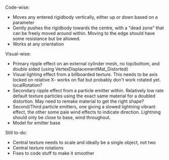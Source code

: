 Code-wise:
- Moves any entered rigidbody vertically, either up or down based on a parameter
- Gently pushes the rigidbody towards the centre, with a "dead zone" that can be freely moved around within. Moving to the edge should have some resistance but be allowed.
- Works at any orientation

Visual-wise:
- Primary ripple effect on an external cylinder mesh, no top/bottom, and double sided (using VertexDisplacementMat_Distorted)
- Visual lighting effect from a billboarded texture. This needs to be axis locked on relative X- works on flat but probably don't work rotated yet. localRotation?
- Secondary ripple effect from a particle emitter within. Relatively low rate default texture particles using the exact same material for a doubled distortion. May need to remake material to get the right shape?
- Second/Third particle emitters, one giving a slowed lightning vibrant effect, the other some pale wind effects to indicate direction. Lightning should only be close to base, wind throughout.
- Model for emitter base

Still to-do:
- Central texture needs to scale and ideally be a single object, not two
- Central texture rotations
- Fixes to code stuff to make it smoother